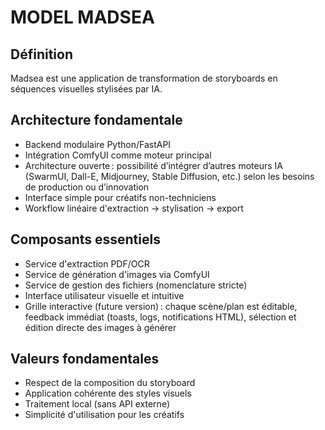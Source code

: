 # MODEL MADSEA

## Définition
Madsea est une application de transformation de storyboards en séquences visuelles stylisées par IA.

## Architecture fondamentale
- Backend modulaire Python/FastAPI
- Intégration ComfyUI comme moteur principal
- Architecture ouverte : possibilité d’intégrer d’autres moteurs IA (SwarmUI, Dall-E, Midjourney, Stable Diffusion, etc.) selon les besoins de production ou d’innovation
- Interface simple pour créatifs non-techniciens
- Workflow linéaire d'extraction → stylisation → export

## Composants essentiels
- Service d'extraction PDF/OCR
- Service de génération d'images via ComfyUI
- Service de gestion des fichiers (nomenclature stricte)
- Interface utilisateur visuelle et intuitive
- Grille interactive (future version) : chaque scène/plan est éditable, feedback immédiat (toasts, logs, notifications HTML), sélection et édition directe des images à générer

## Valeurs fondamentales
- Respect de la composition du storyboard
- Application cohérente des styles visuels
- Traitement local (sans API externe)
- Simplicité d'utilisation pour les créatifs
